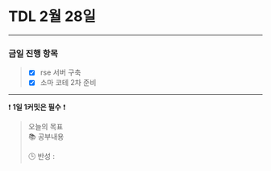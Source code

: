 # TDL 2월 28일

---

### 금일 진행 항목
> - [X] rse 서버 구축
> - [X] 소마 코테 2차 준비

---

❗ **1일 1커밋은 필수** ❗

> 오늘의 목표  
> 📚 공부내용
>
>
> 🕒 반성 :
>
> 